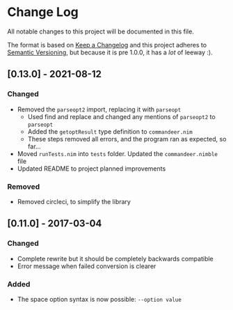 # Change Log
All notable changes to this project will be documented in this file.

The format is based on [Keep a Changelog](http://keepachangelog.com/)
and this project adheres to [Semantic Versioning](http://semver.org/), but
because it is pre 1.0.0, it has a *lot* of leeway :).


## [0.13.0] - 2021-08-12
### Changed 
- Removed the `parseopt2` import, replacing it with `parseopt`
  - Used find and replace and changed any mentions of `parseopt2` to `parseopt`
  - Added the `getoptResult` type definition to `commandeer.nim`
  - These steps removed all errors, and the program ran as expected, so far...
- Moved `runTests.nim` into `tests` folder. Updated the `commandeer.nimble` file
- Updated README to project planned improvements

### Removed
- Removed circleci, to simplify the library

## [0.11.0] - 2017-03-04
### Changed
- Complete rewrite but it should be completely backwards compatible
- Error message when failed conversion is clearer
### Added
- The space option syntax is now possible: `--option value`
